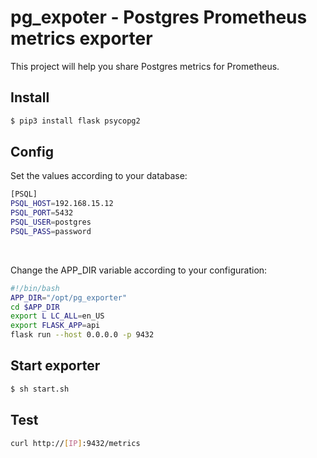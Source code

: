 <h1>pg_expoter - Postgres Prometheus metrics exporter</h1>
This project will help you share Postgres metrics for Prometheus.

## Install
```bash
$ pip3 install flask psycopg2 
```

## Config
Set the values according to your database:
```bash
[PSQL]
PSQL_HOST=192.168.15.12
PSQL_PORT=5432
PSQL_USER=postgres
PSQL_PASS=password
```
</br>

Change the APP_DIR variable according to your configuration:
```bash
#!/bin/bash
APP_DIR="/opt/pg_exporter"
cd $APP_DIR
export L LC_ALL=en_US
export FLASK_APP=api
flask run --host 0.0.0.0 -p 9432
```
## Start exporter
```bash
$ sh start.sh
```

## Test
```bash
curl http://[IP]:9432/metrics
```